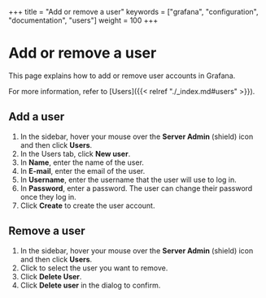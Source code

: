 +++
title = "Add or remove a user"
keywords = ["grafana", "configuration", "documentation", "users"]
weight = 100
+++

# Add or remove a user

This page explains how to add or remove user accounts in Grafana.

For more information, refer to [Users]({{< relref "./_index.md#users" >}}).

## Add a user

1. In the sidebar, hover your mouse over the **Server Admin** (shield) icon and then click **Users**.
1. In the Users tab, click **New user**.
1. In **Name**, enter the name of the user.
1. In **E-mail**, enter the email of the user.
1. In **Username**, enter the username that the user will use to log in.
1. In **Password**, enter a password. The user can change their password once they log in.
1. Click **Create** to create the user account.

## Remove a user

1. In the sidebar, hover your mouse over the **Server Admin** (shield) icon and then click **Users**.
1. Click to select the user you want to remove.
1. Click **Delete User**.
1. Click **Delete user** in the dialog to confirm.
